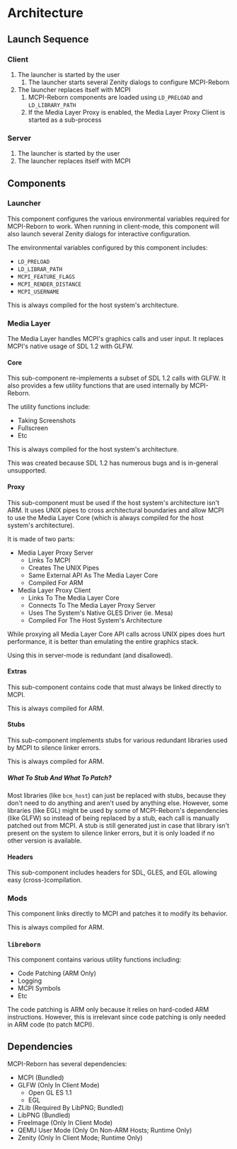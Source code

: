# Architecture

## Launch Sequence

### Client
1. The launcher is started by the user
   1. The launcher starts several Zenity dialogs to configure MCPI-Reborn
2. The launcher replaces itself with MCPI
   1. MCPI-Reborn components are loaded using ``LD_PRELOAD`` and ``LD_LIBRARY_PATH``
   2. If the Media Layer Proxy is enabled, the Media Layer Proxy Client is started as a sub-process

### Server
1. The launcher is started by the user
2. The launcher replaces itself with MCPI

## Components

### Launcher
This component configures the various environmental variables required for MCPI-Reborn to work. When running in client-mode, this component will also launch several Zenity dialogs for interactive configuration.

The environmental variables configured by this component includes:
* ``LD_PRELOAD``
* ``LD_LIBRAR_PATH``
* ``MCPI_FEATURE_FLAGS``
* ``MCPI_RENDER_DISTANCE``
* ``MCPI_USERNAME``

This is always compiled for the host system's architecture.

### Media Layer
The Media Layer handles MCPI's graphics calls and user input. It replaces MCPI's native usage of SDL 1.2 with GLFW.

#### Core
This sub-component re-implements a subset of SDL 1.2 calls with GLFW. It also provides a few utility functions that are used internally by MCPI-Reborn.

The utility functions include:
* Taking Screenshots
* Fullscreen
* Etc

This is always compiled for the host system's architecture.

This was created because SDL 1.2 has numerous bugs and is in-general unsupported.

#### Proxy
This sub-component must be used if the host system's architecture isn't ARM. It uses UNIX pipes to cross architectural boundaries and allow MCPI to use the Media Layer Core (which is always compiled for the host system's architecture).

It is made of two parts:
* Media Layer Proxy Server
  * Links To MCPI
  * Creates The UNIX Pipes
  * Same External API As The Media Layer Core
  * Compiled For ARM
* Media Layer Proxy Client
  * Links To The Media Layer Core
  * Connects To The Media Layer Proxy Server
  * Uses The System's Native GLES Driver (ie. Mesa)
  * Compiled For The Host System's Architecture

While proxying all Media Layer Core API calls across UNIX pipes does hurt performance, it is better than emulating the entire graphics stack.

Using this in server-mode is redundant (and disallowed).

#### Extras
This sub-component contains code that must always be linked directly to MCPI.

This is always compiled for ARM.

#### Stubs
This sub-component implements stubs for various redundant libraries used by MCPI to silence linker errors.

This is always compiled for ARM.

##### What To Stub And What To Patch?
Most libraries (like ``bcm_host``) can just be replaced with stubs, because they don't need to do anything and aren't used by anything else. However, some libraries (like EGL) might be used by some of MCPI-Reborn's dependencies (like GLFW) so instead of being replaced by a stub, each call is manually patched out from MCPI. A stub is still generated just in case that library isn't present on the system to silence linker errors, but it is only loaded if no other version is available.

#### Headers
This sub-component includes headers for SDL, GLES, and EGL allowing easy (cross-)compilation.

### Mods
This component links directly to MCPI and patches it to modify its behavior.

This is always compiled for ARM.

### ``libreborn``
This component contains various utility functions including:

* Code Patching (ARM Only)
* Logging
* MCPI Symbols
* Etc

The code patching is ARM only because it relies on hard-coded ARM instructions. However, this is irrelevant since code patching is only needed in ARM code (to patch MCPI).

## Dependencies
MCPI-Reborn has several dependencies:
* MCPI (Bundled)
* GLFW (Only In Client Mode)
  * Open GL ES 1.1
  * EGL
* ZLib (Required By LibPNG; Bundled)
* LibPNG (Bundled)
* FreeImage (Only In Client Mode)
* QEMU User Mode (Only On Non-ARM Hosts; Runtime Only)
* Zenity (Only In Client Mode; Runtime Only)
